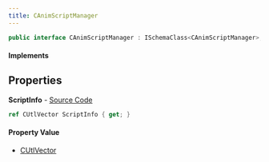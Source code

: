 ```yaml
---
title: CAnimScriptManager
---
```


```csharp
public interface CAnimScriptManager : ISchemaClass<CAnimScriptManager>, ISchemaField, ISchemaClass, INativeHandle
```

#### Implements

## Properties

**ScriptInfo** - [Source Code](https://github.com/swiftly-solution/swiftlys2/blob/master/managed/src/SwiftlyS2.Generated/Schemas/Interfaces/CAnimScriptManager.cs#L17)

```csharp
ref CUtlVector ScriptInfo { get; }
```

#### Property Value

- [CUtlVector](/docs/api/shared/natives/cutlvector)

